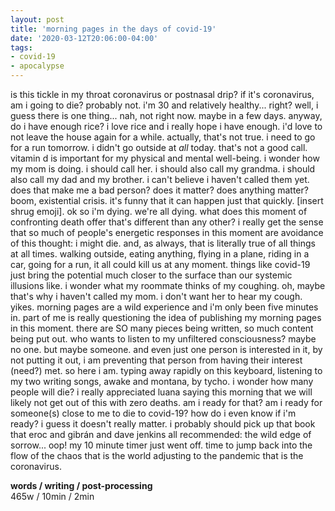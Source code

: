 ```yaml
---
layout: post
title: 'morning pages in the days of covid-19'
date: '2020-03-12T20:06:00-04:00'
tags:
- covid-19
- apocalypse
--- 
```


is this tickle in my throat coronavirus or postnasal drip? if it's coronavirus, am i going to die? probably not. i'm 30 and relatively healthy... right? well, i guess there is one thing... nah, not right now. maybe in a few days. anyway, do i have enough rice? i love rice and i really hope i have enough. i'd love to not leave the house again for a while. actually, that's not true. i need to go for a run tomorrow. i didn't go outside at *all* today. that's not a good call. vitamin d is important for my physical and mental well-being. i wonder how my mom is doing. i should call her. i should also call my grandma. i should also call my dad and my brother. i can't believe i haven't called them yet. does that make me a bad person? does it matter? does anything matter? boom, existential crisis. it's funny that it can happen just that quickly. [insert shrug emoji]. ok so i'm dying. we're all dying. what does this moment of confronting death offer that's different than any other? i really get the sense that so much of people's energetic responses in this moment are avoidance of this thought: i might die. and, as always, that is literally true of all things at all times. walking outside, eating anything, flying in a plane, riding in a car, going for a run, it all could kill us at any moment. things like covid-19 just bring the potential much closer to the surface than our systemic illusions like. i wonder what my roommate thinks of my coughing. oh, maybe that's why i haven't called my mom. i don't want her to hear my cough. yikes. morning pages are a wild experience and i'm only been five minutes in. part of me is really questioning the idea of publishing my morning pages in this moment. there are SO many pieces being written, so much content being put out. who wants to listen to my unfiltered consciousness? maybe no one. but maybe someone. and even just one person is interested in it, by not putting it out, i am preventing that person from having their interest (need?) met. so here i am. typing away rapidly on this keyboard, listening to my two writing songs, awake and montana, by tycho. i wonder how many people will die? i really appreciated luana saying this morning that we will likely not get out of this with zero deaths. am i ready for that? am i ready for someone(s) close to me to die to covid-19? how do i even know if i'm ready? i guess it doesn't really matter. i probably should pick up that book that eroc and gibrán and dave jenkins all recommended: the wild edge of sorrow... oop! my 10 minute timer just went off. time to jump back into the flow of the chaos that is the world adjusting to the pandemic that is the coronavirus. 

<!-- hyperlink bank -->


<!-- &#042; = asterisk -->
<!-- &#039; = single quote '-->

**words / writing / post-processing**  
465w / 10min / 2min